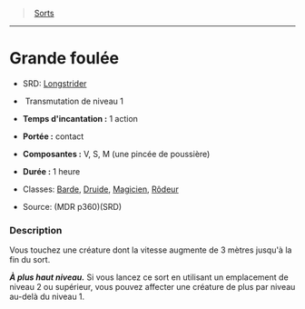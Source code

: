 ﻿---
!SpellItem
Family: SpellHD
Name: Grande foulée
Type: Transmutation
Level: 1
CastingTime: 1 action
Range: contact
Components: V, S, M (une pincée de poussière)
Duration: 1 heure
Classes: '[Barde](hd_bard.md), [Druide](hd_druid.md), [Magicien](hd_wizard.md), [Rôdeur](hd_ranger.md)'
Source: (MDR p360)(SRD)
AltName: '[Longstrider](srd_spells_longstrider.md)'
Id: spells_hd.md#grande-foulée
ParentLink: spells_hd.md#sorts
ParentName: Sorts
NameLevel: 1
Attributes:
  Name: Grande foulée
  Markdown: >+
    # <!--Name-->Grande foulée<!--/Name-->


    - SRD: <!--AltName-->[Longstrider](srd_spells_longstrider.md)<!--/AltName-->


    -  <!--Type-->Transmutation<!--/Type--> de niveau <!--Level-->1<!--/Level-->


    - **Temps d'incantation :** <!--CastingTime-->1 action<!--/CastingTime-->


    - **Portée :** <!--Range-->contact<!--/Range-->


    - **Composantes :** <!--Components-->V, S, M (une pincée de poussière)<!--/Components-->


    - **Durée :** <!--Duration-->1 heure<!--/Duration-->


    - Classes: <!--Classes-->[Barde](hd_bard.md), [Druide](hd_druid.md), [Magicien](hd_wizard.md), [Rôdeur](hd_ranger.md)<!--/Classes-->


    - Source: <!--Source-->(MDR p360)(SRD)<!--/Source-->


    ### Description


    Vous touchez une créature dont la vitesse augmente de 3 mètres jusqu'à la fin du sort.


    **_À plus haut niveau._** Si vous lancez ce sort en utilisant un emplacement de niveau 2 ou supérieur, vous pouvez affecter une créature de plus par niveau au-delà du niveau 1.

  AltName: '[Longstrider](srd_spells_longstrider.md)'
  Type: Transmutation
  Level: 1
  CastingTime: 1 action
  Range: contact
  Components: V, S, M (une pincée de poussière)
  Duration: 1 heure
  Classes: '[Barde](hd_bard.md), [Druide](hd_druid.md), [Magicien](hd_wizard.md), [Rôdeur](hd_ranger.md)'
  Source: (MDR p360)(SRD)
AttributesDictionary: >+
  Name: Grande foulée

  Markdown: >+

    # <!--Name-->Grande foulée<!--/Name-->





    - SRD: <!--AltName-->[Longstrider](srd_spells_longstrider.md)<!--/AltName-->





    -  <!--Type-->Transmutation<!--/Type--> de niveau <!--Level-->1<!--/Level-->





    - **Temps d'incantation :** <!--CastingTime-->1 action<!--/CastingTime-->





    - **Portée :** <!--Range-->contact<!--/Range-->





    - **Composantes :** <!--Components-->V, S, M (une pincée de poussière)<!--/Components-->





    - **Durée :** <!--Duration-->1 heure<!--/Duration-->





    - Classes: <!--Classes-->[Barde](hd_bard.md), [Druide](hd_druid.md), [Magicien](hd_wizard.md), [Rôdeur](hd_ranger.md)<!--/Classes-->





    - Source: <!--Source-->(MDR p360)(SRD)<!--/Source-->





    ### Description





    Vous touchez une créature dont la vitesse augmente de 3 mètres jusqu'à la fin du sort.





    **_À plus haut niveau._** Si vous lancez ce sort en utilisant un emplacement de niveau 2 ou supérieur, vous pouvez affecter une créature de plus par niveau au-delà du niveau 1.



  AltName: '[Longstrider](srd_spells_longstrider.md)'

  Type: Transmutation

  Level: 1

  CastingTime: 1 action

  Range: contact

  Components: V, S, M (une pincée de poussière)

  Duration: 1 heure

  Classes: '[Barde](hd_bard.md), [Druide](hd_druid.md), [Magicien](hd_wizard.md), [Rôdeur](hd_ranger.md)'

  Source: (MDR p360)(SRD)

---
> [Sorts](hd_spells.md)

---

# Grande foulée

- SRD: [Longstrider](srd_spells_longstrider.md)

-  Transmutation de niveau 1

- **Temps d'incantation :** 1 action

- **Portée :** contact

- **Composantes :** V, S, M (une pincée de poussière)

- **Durée :** 1 heure

- Classes: [Barde](hd_bard.md), [Druide](hd_druid.md), [Magicien](hd_wizard.md), [Rôdeur](hd_ranger.md)

- Source: (MDR p360)(SRD)

### Description

Vous touchez une créature dont la vitesse augmente de 3 mètres jusqu'à la fin du sort.

**_À plus haut niveau._** Si vous lancez ce sort en utilisant un emplacement de niveau 2 ou supérieur, vous pouvez affecter une créature de plus par niveau au-delà du niveau 1.

